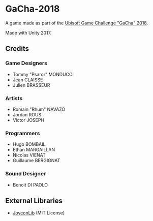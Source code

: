 # GaCha-2018

A game made as part of the [Ubisoft Game Challenge "GaCha" 2018](http://gacha.fr/).

Made with Unity 2017.

## Credits

### Game Designers

- Tommy "Psaror" MONDUCCI
- Jean CLAISSE
- Julien BRASSEUR

### Artists

- Romain "Rhum" NAVAZO
- Jordan ROUS
- Victor JOSEPH

### Programmers

- Hugo BOMBAIL
- Ethan MARGAILLAN
- Nicolas VIENAT
- Guillaume BERGIGNAT

### Sound Designer

- Benoit DI PAOLO

## External Libraries

- [JoyconLib](https://github.com/Looking-Glass/JoyconLib) (MIT License)
